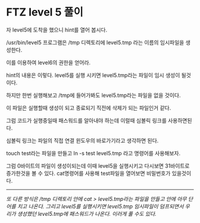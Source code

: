 # FTZ level 5 풀이

자 level5에 도착을 했으니 hint를 열어 봅시다.

/usr/bin/level5 프로그램은 /tmp 디렉토리에
level5.tmp 라는 이름의 임시파일을 생성한다.

이를 이용하여 level6의 권한을 얻어라.

hint의 내용은 이렇다. level5를 실행 시키면 level5.tmp라는 파일이 임시 생성이 될것이다.

하지만 한번 실행해보고 /tmp에 들어가봐도 level5.tmp라는 파일을 없을 것이다.

이 파일은 실행할때 생성이 되고 종료되기 직전에 삭제가 되는 파일인거 같다.

그럼 코드가 실행중일때 패스워드를 알아내야 하는데 이럴때 심볼릭 링크를 사용하면된다.

심볼릭 링크는 파일의 직접 연결 윈도우의 바로가기라고 생각하면 된다.

touch test라는 파일을 만들고 ln -s test level5.tmp 라고 명령어를 사용해보자. 

그럼 0바이트의 파일이 생성이되는데 이때 level5을 실행시키고 다시보면 31바이트로 증가한것을 볼 수 있다. cat명령어를 사용해 test파일을 열어보면 비밀번호가 있을것이다.

---

*또 다른 방식은 /tmp 디렉토리 안에 cat > level5.tmp라는 파일을 만들고 안에 아무 단어를 치고 나온다. 그리고 level5를 실행시키면 level5.tmp 임시파일이 덤프되면서 우리가 생성했던 level5.tmp에 패스워드가 나온다. 이러게 풀 수도 있다.*

